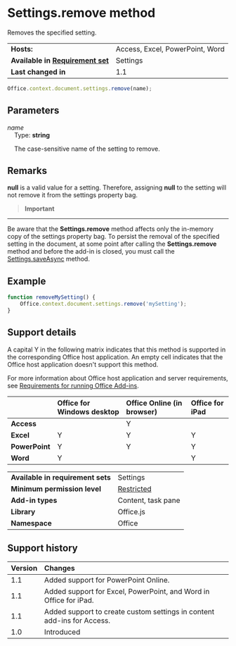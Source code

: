 

# Settings.remove method
Removes the specified setting.

|||
|:-----|:-----|
|**Hosts:**|Access, Excel, PowerPoint, Word|
|**Available in [Requirement set](../../docs/overview/specify-office-hosts-and-api-requirements.md)**|Settings|
|**Last changed in**|1.1|

```js
Office.context.document.settings.remove(name);
```


## Parameters



_name_<br/>
&nbsp;&nbsp;&nbsp;&nbsp;Type:  **string**

&nbsp;&nbsp;&nbsp;&nbsp;The case-sensitive name of the setting to remove.

    



## Remarks

 **null** is a valid value for a setting. Therefore, assigning **null** to the setting will not remove it from the settings property bag.


>**Important**
---
Be aware that the  **Settings.remove** method affects only the in-memory copy of the settings property bag. To persist the removal of the specified setting in the document, at some point after calling the **Settings.remove** method and before the add-in is closed, you must call the [Settings.saveAsync](../../reference/shared/settings.saveasync.md) method.


## Example




```js
function removeMySetting() {
    Office.context.document.settings.remove('mySetting');
}
```




## Support details


A capital Y in the following matrix indicates that this method is supported in the corresponding Office host application. An empty cell indicates that the Office host application doesn't support this method.

For more information about Office host application and server requirements, see [Requirements for running Office Add-ins](../../docs/overview/requirements-for-running-office-add-ins.md).



||**Office for Windows desktop**|**Office Online (in browser)**|**Office for iPad**|
|:-----|:-----|:-----|:-----|
|**Access**||Y||
|**Excel**|Y|Y|Y|
|**PowerPoint**|Y|Y|Y|
|**Word**|Y||Y|

|||
|:-----|:-----|
|**Available in requirement sets**|Settings|
|**Minimum permission level**|[Restricted](../../docs/develop/requesting-permissions-for-api-use-in-content-and-task-pane-add-ins.md)|
|**Add-in types**|Content, task pane|
|**Library**|Office.js|
|**Namespace**|Office|

## Support history




|**Version**|**Changes**|
|:-----|:-----|
|1.1|Added support for PowerPoint Online.|
|1.1|Added support for Excel, PowerPoint, and Word in Office for iPad.|
|1.1|Added support to create custom settings in content add-ins for Access.|
|1.0|Introduced|
